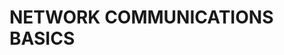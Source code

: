 # NETWORK COMMUNICATIONS BASICS




<!--stackedit_data:
eyJoaXN0b3J5IjpbLTIwMDI0MDc0ODEsLTE4MzA2MTExMjgsND
U5NDAwMzAwXX0=
-->